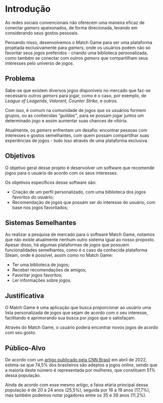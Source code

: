 # Introdução

As redes sociais convencionais não oferecem uma maneira eficaz de conectar *gamers* apaixonados, de forma direcionada, levando em considerando seus gostos pessoais.

Pensando nisso, desenvolvemos o Match Game para ser uma plataforma projetada exclusivamente para *gamers*, onde os usuários podem não só favoritar seus jogos preferidos - criando uma biblioteca personalizada, como também se conectar com outros *gamers* que compartilham seus interesses pelo universo de jogos.

## Problema
Sabe-se que existem diversos jogos disponíveis no mercado que faz-se necessário outros *gamers* para jogar, como é o caso, por exemplo, de *League of Leagends*, *Valorant*, *Counter Strike*, e outros.

Com isso, é comum na comunidade de jogos que os usuários formem grupos, ou as conhecidas *“guildas”*, para se possam jogar juntos um determinado jogo e assim aumentar suas chances de vitória.

Atualmente, os *gamers* enfrentam um desafio: encontrar pessoas com interesses e gostos semelhantes, com quem possam compartilhar suas experiências de jogos - tudo isso através de uma plataforma exclusiva.

## Objetivos
O objetivo geral desse projeto é desenvolver um software que recomende jogos para o usuário de acordo com os seus interesses.

Os objetivos específicos desse software são:

- Criação de um perfil personalizado, com uma biblioteca dos jogos favoritos do usuário;
- Recomendação de jogos que possam ser do interesse do usuário, com base nos jogos favoritados;

## Sistemas Semelhantes
Ao realizar a pesquisa de mercado para o software Match Game, notamos que não existe atualmente nenhum outro sistema igual ao nosso proposto. Apesar disso, há algumas plataformas de jogos que possuem funcionalidades semelhantes, como é o caso da conhecida plataforma Steam, onde é possível, assim como no Match Game:
- Ter uma biblioteca de jogos;
- Receber recomendações de amigos;
- Favoritar jogos favoritos;
- Ler informações sobre jogos.

## Justificativa

O Match Game é uma aplicação que busca proporcionar ao usuário uma lista personalizada de jogos que sejam de acordo com o seu interesse, facilitando e aprimorando sua busca por jogos que o satisfaçam.

Através do Match Game, o usuário poderá encontrar novos jogos de acordo com seu gosto.

## Público-Alvo

De acordo com um [artigo publicado pela CNN Brasil](https://www.cnnbrasil.com.br/tecnologia/publico-gamer-cresce-e-3-em-cada-4-brasileiros-consomem-jogos-eletronicos/) em abril de 2022, estima-se que 74,5% dos brasileiros são adeptos a jogos *online*, sendo que a maioria deste número é representada por mulheres, que constituem 51% dessa população.

Ainda de acordo com esse mesmo artigo, a faixa etária principal dessa população é de 20 a 24 anos (25,5%), seguida por 16 a 19 anos (17,7%), mas também podemos notar jogadores entre os 35 e 39 anos (11,2%).
